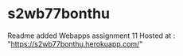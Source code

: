 # s2wb77bonthu
Readme added
Webapps assignment 11 
Hosted at : "https://s2wb77bonthu.herokuapp.com/"